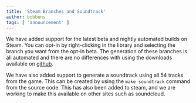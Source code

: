 ```yaml
---
title: 'Steam Branches and Soundtrack'
author: bobbens
tags: [ 'announcement' ]
---
```


We have added support for the latest beta and nightly automated builds on
Steam. You can opt-in by right-clicking in the library and selecting the branch
you want from the opt-in beta. The generation of these branches is all
automated and there are no differences with using the downloads available on
[github](https://github.com/naev/naev/releases).

We have also added support to generate a soundtrack using all 54 tracks from
the game. This can be created by using the `make soundtrack` command from the
source code. This has also been added to steam, and we are working to make this
available on other sites such as soundcloud.
